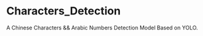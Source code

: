 # Characters_Detection
A Chinese Characters &amp;&amp; Arabic Numbers Detection Model Based on YOLO.
